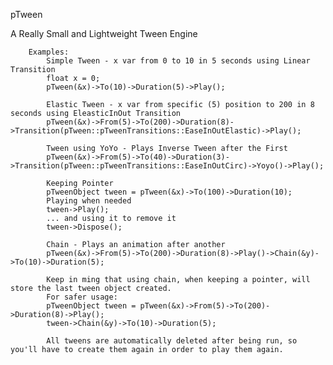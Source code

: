 pTween

A Really Small and Lightweight Tween Engine

		Examples:
			Simple Tween - x var from 0 to 10 in 5 seconds using Linear Transition
			float x = 0;
			pTween(&x)->To(10)->Duration(5)->Play();

			Elastic Tween - x var from specific (5) position to 200 in 8 seconds using EleasticInOut Transition
			pTween(&x)->From(5)->To(200)->Duration(8)->Transition(pTween::pTweenTransitions::EaseInOutElastic)->Play();

			Tween using YoYo - Plays Inverse Tween after the First
			pTween(&x)->From(5)->To(40)->Duration(3)->Transition(pTween::pTweenTransitions::EaseInOutCirc)->Yoyo()->Play();
			
			Keeping Pointer
			pTweenObject tween = pTween(&x)->To(100)->Duration(10);
			Playing when needed			
			tween->Play();
			... and using it to remove it
			tween->Dispose();

			Chain - Plays an animation after another
			pTween(&x)->From(5)->To(200)->Duration(8)->Play()->Chain(&y)->To(10)->Duration(5);

			Keep in ming that using chain, when keeping a pointer, will store the last tween object created.			
			For safer usage:
			pTweenObject tween = pTween(&x)->From(5)->To(200)->Duration(8)->Play();
			tween->Chain(&y)->To(10)->Duration(5);

			All tweens are automatically deleted after being run, so you'll have to create them again in order to play them again.
